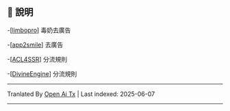 ## 📃 說明
-[[limbopro](https://github.com/axtyet/Quan-X/tree/main/limbopro)]   毒奶去廣告

-[[app2smile](https://github.com/axtyet/Quan-X/tree/main/app2smile)] 去廣告

-[[ACL4SSR](https://github.com/axtyet/Quan-X/tree/main/ACL4SSR)] 分流規則

-[[DivineEngine](https://github.com/axtyet/Quan-X/tree/main/DivineEngine)] 分流規則

---

Tranlated By [Open Ai Tx](https://github.com/OpenAiTx/OpenAiTx) | Last indexed: 2025-06-07

---